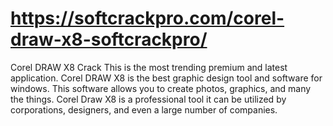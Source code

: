 # https://softcrackpro.com/corel-draw-x8-softcrackpro/
Corel DRAW X8 Crack This is the most trending premium and latest application. Corel DRAW X8 is the best graphic design tool and software for windows. This software allows you to create photos, graphics, and many the things. Corel Draw X8 is a professional tool it can be utilized by corporations, designers, and even a large number of companies. 
